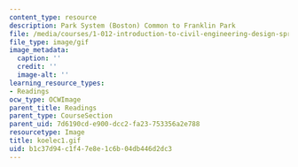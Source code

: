 ```yaml
---
content_type: resource
description: Park System (Boston) Common to Franklin Park
file: /media/courses/1-012-introduction-to-civil-engineering-design-spring-2002/b1c37d94c1f47e8e1c6b04db446d2dc3_koelec1.gif
file_type: image/gif
image_metadata:
  caption: ''
  credit: ''
  image-alt: ''
learning_resource_types:
- Readings
ocw_type: OCWImage
parent_title: Readings
parent_type: CourseSection
parent_uid: 7d6190cd-e900-dcc2-fa23-753356a2e788
resourcetype: Image
title: koelec1.gif
uid: b1c37d94-c1f4-7e8e-1c6b-04db446d2dc3
---
```

